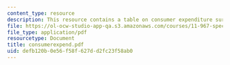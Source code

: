 ```yaml
---
content_type: resource
description: This resource contains a table on consumer expenditure survey data.
file: https://ol-ocw-studio-app-qa.s3.amazonaws.com/courses/11-967-special-studies-in-urban-studies-and-planning-economic-development-planning-skills-january-iap-2007/defb120b0e56f58f627dd2fc23f58ab0_consumerexpend.pdf
file_type: application/pdf
resourcetype: Document
title: consumerexpend.pdf
uid: defb120b-0e56-f58f-627d-d2fc23f58ab0
---
```

